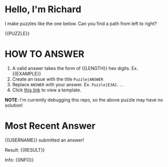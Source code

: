 # Hello, I'm Richard

I make puzzles like the one below. Can you find a path from left to right?

{{PUZZLE}}

# HOW TO ANSWER

1. A valid answer takes the form of {{LENGTH}} hex digits. Ex. {{EXAMPLE}}
2. Create an issue with the title `Puzzle|ANSWER`
3. Replace `ANSWER` with your answer. Ex. `Puzzle|E3A2...`
4. Click [this link](https://github.com/strawstack/strawstack/issues/new?title=Puzzle%7CANSWER&body=Replace+ANSWER+with+your+answer.) to view a template.

**NOTE**: I'm currently debugging this repo, so the above puzzle may have no solution!

# Most Recent Answer

{{USERNAME}} submitted an answer!

Result: {{RESULT}}

Info: {{INFO}}
